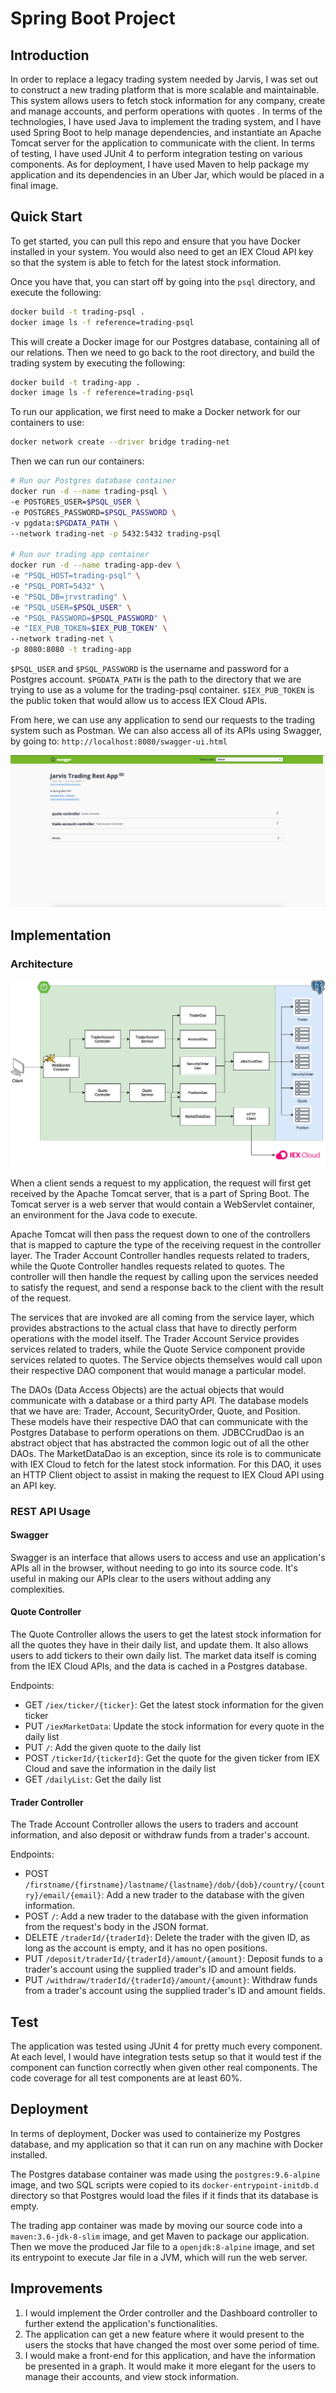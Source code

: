 # Spring Boot Project

## Introduction

In order to replace a legacy trading system needed by Jarvis, I was set out to construct a new trading platform that is more scalable and maintainable. This system allows users to fetch stock information for any company, create and manage accounts, and perform operations with quotes . In terms of the technologies, I have used Java to implement the trading system, and I have used Spring Boot to help manage dependencies, and instantiate an Apache Tomcat server for the application to communicate with the client. In terms of testing, I have used JUnit 4 to perform integration testing on various components. As for deployment, I have used Maven to help package my application and its dependencies in an Uber Jar, which would be placed in a final image.

## Quick Start

To get started, you can pull this repo and ensure that you have Docker installed in your system. You would also need to get an IEX Cloud API key so that the system is able to fetch for the latest stock information.

Once you have that, you can start off by going into the `psql` directory, and execute the following:

````Bash
docker build -t trading-psql .
docker image ls -f reference=trading-psql
````

This will create a Docker image for our Postgres database, containing all of our relations. Then we need to go back to the root directory, and build the trading system by executing the following:

````Bash
docker build -t trading-app .
docker image ls -f reference=trading-psql
````

To run our application, we first need to make a Docker network for our containers to use:

````Bash
docker network create --driver bridge trading-net
````

Then we can run our containers:

````Bash
# Run our Postgres database container
docker run -d --name trading-psql \
-e POSTGRES_USER=$PSQL_USER \
-e POSTGRES_PASSWORD=$PSQL_PASSWORD \
-v pgdata:$PGDATA_PATH \
--network trading-net -p 5432:5432 trading-psql

# Run our trading app container
docker run -d --name trading-app-dev \
-e "PSQL_HOST=trading-psql" \
-e "PSQL_PORT=5432" \
-e "PSQL_DB=jrvstrading" \
-e "PSQL_USER=$PSQL_USER" \
-e "PSQL_PASSWORD=$PSQL_PASSWORD" \
-e "IEX_PUB_TOKEN=$IEX_PUB_TOKEN" \
--network trading-net \
-p 8080:8080 -t trading-app
````

`$PSQL_USER` and `$PSQL_PASSWORD` is the username and password for a Postgres account. `$PGDATA_PATH` is the path to the directory that we are trying to use as a volume for the trading-psql container. `$IEX_PUB_TOKEN` is the public token that would allow us to access IEX Cloud APIs.


From here, we can use any application to send our requests to the trading system such as Postman. We can also access all of its APIs using Swagger, by going to: `http://localhost:8080/swagger-ui.html`

![Swagger](./assets/Swagger.png)

## Implementation
### Architecture
 
![Architecture](./assets/Spring_Boot_Architecture.png)

When a client sends a request to my application, the request will first get received by the Apache Tomcat server, that is a part of Spring Boot. The Tomcat server is a web server that would contain a WebServlet container, an environment for the Java code to execute.

Apache Tomcat will then pass the request down to one of the controllers that is mapped to capture the type of the receiving request in the controller layer. The Trader Account Controller handles requests related to traders, while the Quote Controller handles requests related to quotes. The controller will then handle the request by calling upon the services needed to satisfy the request, and send a response back to the client with the result of the request.

The services that are invoked are all coming from the service layer, which provides abstractions to the actual class that have to directly perform operations with the model itself. The Trader Account Service provides services related to traders, while the Quote Service component provide services related to quotes. The Service objects themselves would call upon their respective DAO component that would manage a particular model.

The DAOs (Data Access Objects) are the actual objects that would communicate with a database or a third party API. The database models that we have are: Trader, Account, SecurityOrder, Quote, and Position. These models have their respective DAO that can communicate with the Postgres Database to perform operations on them. JDBCCrudDao is an abstract object that has abstracted the common logic out of all the other DAOs. The MarketDataDao is an exception, since its role is to communicate with IEX Cloud to fetch for the latest stock information. For this DAO, it uses an HTTP Client object to assist in making the request to IEX Cloud API using an API key.

### REST API Usage
#### Swagger
Swagger is an interface that allows users to access and use an application's APIs all in the browser, without needing to go into its source code. It's useful in making our APIs clear to the users without adding any complexities. 
#### Quote Controller
 
The Quote Controller allows the users to get the latest stock information for all the quotes they have in their daily list, and update them. It also allows users to add tickers to their own daily list. The market data itself is coming from the IEX Cloud APIs, and the data is cached in a Postgres database.

Endpoints:

- GET `/iex/ticker/{ticker}`: Get the latest stock information for the given ticker
- PUT `/iexMarketData`: Update the stock information for every quote in the daily list
- PUT `/`: Add the given quote to the daily list
- POST `/tickerId/{tickerId}`: Get the quote for the given ticker from IEX Cloud and save the information in the daily list
- GET `/dailyList`: Get the daily list

#### Trader Controller

The Trade Account Controller allows the users to traders and account information, and also deposit or withdraw funds from a trader's account.

Endpoints:

- POST `/firstname/{firstname}/lastname/{lastname}/dob/{dob}/country/{country}/email/{email}`: Add a new trader to the database with the given information.
- POST `/`: Add a new trader to the database with the given information from the request's body in the JSON format.
- DELETE `/traderId/{traderId}`: Delete the trader with the given ID, as long as the account is empty, and it has no open positions.
- PUT `/deposit/traderId/{traderId}/amount/{amount}`: Deposit funds to a trader's account using the supplied trader's ID and amount fields.
- PUT `/withdraw/traderId/{traderId}/amount/{amount}`: Withdraw funds from a trader's account using the supplied trader's ID and amount fields.

## Test

The application was tested using JUnit 4 for pretty much every component. At each level, I would have integration tests setup so that it would test if the component can function correctly when given other real components. The code coverage for all test components are at least 60%.

## Deployment

In terms of deployment, Docker was used to containerize my Postgres database, and my application so that it can run on any machine with Docker installed.

The Postgres database container was made using the `postgres:9.6-alpine` image, and two SQL scripts were copied to its `docker-entrypoint-initdb.d` directory so that Postgres would load the files if it finds that its database is empty.

The trading app container was made by moving our source code into a `maven:3.6-jdk-8-slim` image, and get Maven to package our application. Then we move the produced Jar file to a `openjdk:8-alpine` image, and set its entrypoint to execute Jar file in a JVM, which will run the web server.

## Improvements

1. I would implement the Order controller and the Dashboard controller to further extend the application's functionalities.
2. The application can get a new feature where it would present to the users the stocks that have changed the most over some period of time.
3. I would make a front-end for this application, and have the information be presented in a graph. It would make it more elegant for the users to manage their accounts, and view stock information.